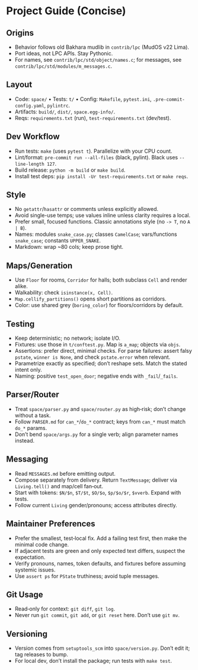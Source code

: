 # Project Guide (Concise)

## Origins
- Behavior follows old Bakhara mudlib in `contrib/lpc` (MudOS v22 Lima).
- Port ideas, not LPC APIs. Stay Pythonic.
- For names, see `contrib/lpc/std/object/names.c`; for messages, see
  `contrib/lpc/std/modules/m_messages.c`.

## Layout
- Code: `space/` • Tests: `t/` • Config: `Makefile`, `pytest.ini`, `.pre-commit-config.yaml`, `pylintrc`.
- Artifacts: `build/`, `dist/`, `space.egg-info/`.
- Reqs: `requirements.txt` (run), `test-requirements.txt` (dev/test).

## Dev Workflow
- Run tests: `make` (uses `pytest t`). Parallelize with your CPU count.
- Lint/format: `pre-commit run --all-files` (black, pylint). Black uses `--line-length 127`.
- Build release: `python -m build` or `make build`.
- Install test deps: `pip install -Ur test-requirements.txt` or `make reqs`.

## Style
- No `getattr`/`hasattr` or comments unless explicitly allowed.
- Avoid single-use temps; use values inline unless clarity requires a local.
- Prefer small, focused functions. Classic annotations style (no `-> T`, no `A | B`).
- Names: modules `snake_case.py`; classes `CamelCase`; vars/functions `snake_case`; constants `UPPER_SNAKE`.
- Markdown: wrap ~80 cols; keep prose tight.

## Maps/Generation
- Use `Floor` for rooms, `Corridor` for halls; both subclass `Cell` and render alike.
- Walkability: check `isinstance(x, Cell)`.
- `Map.cellify_partitions()` opens short partitions as corridors.
- Color: use shared grey (`boring_color`) for floors/corridors by default.

## Testing
- Keep deterministic; no network; isolate I/O.
- Fixtures: use those in `t/conftest.py`. Map is `a_map`; objects via `objs`.
- Assertions: prefer direct, minimal checks. For parse failures: assert falsy `pstate`, `winner is None`, and check `pstate.error` when relevant.
- Parametrize exactly as specified; don’t reshape sets. Match the stated intent only.
- Naming: positive `test_open_door`; negative ends with `_fail`/`_fails`.

## Parser/Router
- Treat `space/parser.py` and `space/router.py` as high‑risk; don’t change without a task.
- Follow `PARSER.md` for `can_*`/`do_*` contract; keys from `can_*` must match `do_*` params.
- Don’t bend `space/args.py` for a single verb; align parameter names instead.

## Messaging
- Read `MESSAGES.md` before emitting output.
- Compose separately from delivery. Return `TextMessage`; deliver via `Living.tell()` and map/cell fan‑out.
- Start with tokens: `$N/$n`, `$T/$t`, `$O/$o`, `$p/$o/$r`, `$vverb`. Expand with tests.
- Follow current `Living` gender/pronouns; access attributes directly.

## Maintainer Preferences
- Prefer the smallest, test‑local fix. Add a failing test first, then make the minimal code change.
- If adjacent tests are green and only expected text differs, suspect the expectation.
- Verify pronouns, names, token defaults, and fixtures before assuming systemic issues.
- Use `assert ps` for `PState` truthiness; avoid tuple messages.

## Git Usage
- Read‑only for context: `git diff`, `git log`.
- Never run `git commit`, `git add`, or `git reset` here. Don’t use `git mv`.

## Versioning
- Version comes from `setuptools_scm` into `space/version.py`. Don’t edit it; tag releases to bump.
- For local dev, don’t install the package; run tests with `make test`.
